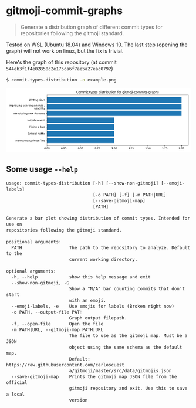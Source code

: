 # gitmoji-commit-graphs
> Generate a distribution graph of different commit types for repositories following the gitmoji standard. 

Tested on WSL (Ubuntu 18.04) and Windows 10. The last step (opening the graph) will not work on linux, but the fix is trivial.

Here's the graph of this repository (at commit `544eb3f1f4e02850c2e175ca6f7ae5a27eac0792`)

```bash
$ commit-types-distribution -o example.png
```

![](./example.png)

## Some usage `--help`
```
usage: commit-types-distribution [-h] [--show-non-gitmoji] [--emoji-labels]
                                 [-o PATH] [-f] [-m PATH|URL]
                                 [--save-gitmoji-map]
                                 [PATH]

Generate a bar plot showing distribution of commit types. Intended for use on
repositories following the gitmoji standard.

positional arguments:
  PATH                  The path to the repository to analyze. Default to the
                        current working directory.

optional arguments:
  -h, --help            show this help message and exit
  --show-non-gitmoji, -G
                        Show a "N/A" bar counting commits that don't start
                        with an emoji.
  --emoji-labels, -e    Use emojis for labels (Broken right now)
  -o PATH, --output-file PATH
                        Graph output filepath.
  -f, --open-file       Open the file
  -m PATH|URL, --gitmoji-map PATH|URL
                        The file to use as the gitmoji map. Must be a JSON
                        object using the same schema as the default map.
                        Default: https://raw.githubusercontent.com/carloscuest
                        a/gitmoji/master/src/data/gitmojis.json
  --save-gitmoji-map    Prints the gitmoji map JSON file from the official
                        gitmoji repository and exit. Use this to save a local
                        version
```
